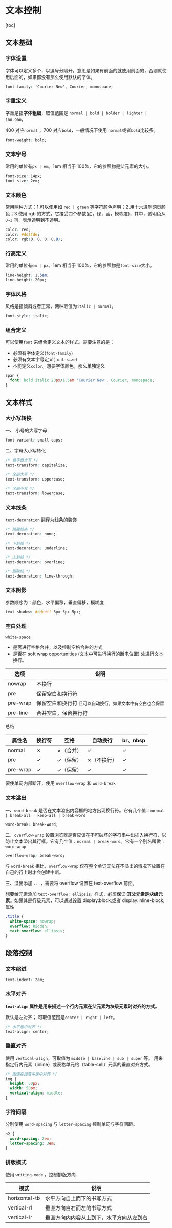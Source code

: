 # 文本控制

[toc]

## 文本基础

### 字体设置

字体可以定义多个，以逗号分隔开，意思是如果有前面的就使用前面的，否则就使用后面的，如果都没有那么使用默认的字体。

```css
font-family: 'Courier New', Courier, monospace;
```

### 字重定义

字重是指**字体粗细**，取值范围是 `normal | bold | bolder | lighter | 100~900`。

400 对应`normal` ，700 对应`bold`，一般情况下使用 `normal`或者`bold`比较多。

```css
font-weight: bold;
```

### 文本字号

常用的单位有`px | em`。1em 相当于 100%，它的参照物是父元素的大小。

```css
font-size: 14px;
font-size: 2em;
```

### 文本颜色

常用两种方式：1.可以使用如 `red | green` 等字符颜色声明；2.用十六进制网页颜色；3.使用 rgb 的方式，它接受四个参数(红，绿，蓝，模糊度)，其中，透明色从 `0~1` 间，表示透明到不透明。

```css
color: red;
color: #ddffde;
color: rgb(0, 0, 0, 0.8);
```

### 行高定义

常用的单位有`em | px`。1em 相当于 100%，它的参照物是`font-size`大小。

```css
line-height: 1.5em;
line-height: 20px;
```

### 字体风格

风格是指倾斜或者正常，两种取值为`italic | normal`。

```css
font-style: italic;
```

### 组合定义

可以使用`font` 来组合定义文本的样式。需要注意的是：

- 必须有字体定义(`font-family`)
- 必须有文本字号定义(`font-size`)
- 不能定义`color`。想要字体颜色，那么单独定义

```css
span {
  font: bold italic 20px/1.5em 'Courier New', Courier, monospace;
}
```

## 文本样式

### 大小写转换

一、 小号的大写字母

```css
font-variant: small-caps;
```

二、字母大小写转化

```css
/* 首字母大写 */
text-transform: capitalize;

/* 全部大写 */
text-transform: uppercase;

/* 全部小写 */
text-transform: lowercase;
```

### 文本线条

`text-decoration` 翻译为线条的装饰

```css
/* 隐藏线条 */
text-decoration: none;

/* 下划线 */
text-decoration: underline;

/* 上划线 */
text-decoration: overline;

/* 删除线 */
text-decoration: line-through;
```

### 文本阴影

参数顺序为：颜色，水平偏移，垂直偏移，模糊度

```css
text-shadow: #ddeeff 3px 3px 5px;
```

### 空白处理

`white-space`

- 是否进行空格合并，以及控制空格合并的方式
- 是否在 soft wrap opportunities (文本中可进行换行的断电位置) 处进行文本换行。

| 选项     | 说明                                                                     |
| -------- | ------------------------------------------------------------------------ |
| nowrap   | 不换行                                                                   |
| pre      | 保留空白和换行符                                                         |
| pre-wrap | 保留空白和换行符 <small>且可以自动换行，如果文本中有空白也会保留</small> |
| pre-line | 合并空白，保留换行符                                                     |

总结

| 属性名   | 换行符 | 空格      | 自动换行    | br、nbsp |
| -------- | ------ | --------- | ----------- | -------- |
| normal   | ✗      | ✗（合并） | ✓           | ✓        |
| pre      | ✓      | ✓（保留） | ✗（不换行） | ✓        |
| pre-wrap | ✓      | ✓（保留） | ✓           | ✓        |

要使单词内部断开，使用 `overflow-wrap` 和 `word-break`

### 文本溢出

一、`word-break` 是否在文本溢出内容框的地方出现换行符。它有几个值：`normal | break-all | keep-all | break-word`

```css
word-break: break-word;
```

二、`overflow-wrap` 设置浏览器是否应该在不可破坏的字符串中出插入换行符，以防止文本溢出其行框。它有几个值：`normal | break-word`。它有一个别名叫做：`word-wrap`

```css
overflow-wrap: break-word;
```

与 `word-break` 相比，`overflow-wrap` 仅在整个单词无法在不溢出的情况下放置在自己的行上时才会创建中断。

三、溢出添加 `...`，需要将 overflow 设置在 text-overflow 前面。

想要给元素添加 `text-overflow: ellipsis;` 样式，必须保证:**其父元素是块级元素**。如果其是行级元素，可以通过设置 display:block;或者 display:inline-block;属性

```css
.title {
  white-space: nowrap;
  overflow: hidden;
  text-overflow: ellipsis;
}
```

## 段落控制

### 文本缩进

```css
text-indent: 2em;
```

### 水平对齐

**`text-align` 属性是用来描述一个行内元素在父元素为块级元素时对齐的方式。**

默认是左对齐； 可取值范围是`center | right | left`。

```css
/* 水平居中对齐 */
text-align: center;
```

### 垂直对齐

使用 `vertical-align`，可取值为 `middle | baseline | sub | super` 等。
用来指定行内元素（inline）或表格单元格（table-cell）元素的垂直对齐方式。

```css
/* 图像在段落中居中对齐 */
img {
  height: 50px;
  width: 50px;
  vertical-align: middle;
}
```

### 字符间隔

分别使用 `word-spacing` 与 `letter-spacing` 控制单词与字符间距。

```css
h2 {
  word-spacing: 2em;
  letter-spacing: 3em;
}
```

### 排版模式

使用 `writing-mode` ，控制排版方向

| 模式          | 说明                                     |
| ------------- | ---------------------------------------- |
| horizontal-tb | 水平方向自上而下的书写方式               |
| vertical-rl   | 垂直方向自右而左的书写方式               |
| vertical-lr   | 垂直方向内内容从上到下，水平方向从左到右 |
